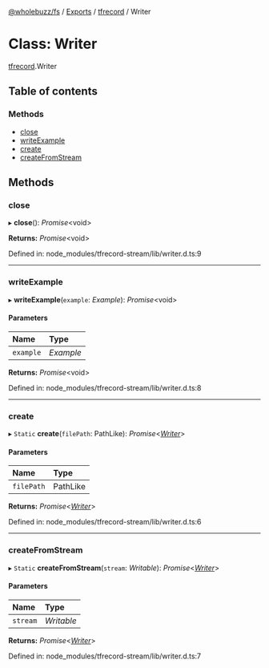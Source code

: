 [@wholebuzz/fs](../README.md) / [Exports](../modules.md) / [tfrecord](../modules/tfrecord.md) / Writer

# Class: Writer

[tfrecord](../modules/tfrecord.md).Writer

## Table of contents

### Methods

- [close](tfrecord.writer.md#close)
- [writeExample](tfrecord.writer.md#writeexample)
- [create](tfrecord.writer.md#create)
- [createFromStream](tfrecord.writer.md#createfromstream)

## Methods

### close

▸ **close**(): *Promise*<void\>

**Returns:** *Promise*<void\>

Defined in: node_modules/tfrecord-stream/lib/writer.d.ts:9

___

### writeExample

▸ **writeExample**(`example`: *Example*): *Promise*<void\>

#### Parameters

| Name | Type |
| :------ | :------ |
| `example` | *Example* |

**Returns:** *Promise*<void\>

Defined in: node_modules/tfrecord-stream/lib/writer.d.ts:8

___

### create

▸ `Static` **create**(`filePath`: PathLike): *Promise*<[*Writer*](tfrecord.writer.md)\>

#### Parameters

| Name | Type |
| :------ | :------ |
| `filePath` | PathLike |

**Returns:** *Promise*<[*Writer*](tfrecord.writer.md)\>

Defined in: node_modules/tfrecord-stream/lib/writer.d.ts:6

___

### createFromStream

▸ `Static` **createFromStream**(`stream`: *Writable*): *Promise*<[*Writer*](tfrecord.writer.md)\>

#### Parameters

| Name | Type |
| :------ | :------ |
| `stream` | *Writable* |

**Returns:** *Promise*<[*Writer*](tfrecord.writer.md)\>

Defined in: node_modules/tfrecord-stream/lib/writer.d.ts:7
